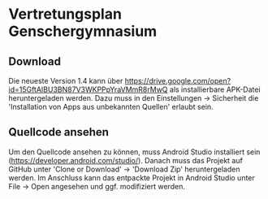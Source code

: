 # Vertretungsplan Genschergymnasium
## Download
Die neueste Version 1.4 kann über https://drive.google.com/open?id=15GftAIBU3BN87V3WKPPpYraVMmR8rMwQ
als installierbare APK-Datei heruntergeladen werden. Dazu muss in den Einstellungen -> Sicherheit die 'Installation von Apps
aus unbekannten Quellen' erlaubt sein.
## Quellcode ansehen
Um den Quellcode ansehen zu können, muss Android Studio installiert sein (https://developer.android.com/studio/).
Danach muss das Projekt auf GitHub unter 'Clone or Download' -> 'Download Zip' heruntergeladen werden.
Im Anschluss kann das entpackte Projekt in Android Studio unter File -> Open angesehen und ggf. modifiziert werden.
